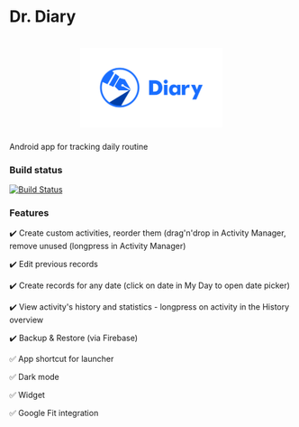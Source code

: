# Dr. Diary

<h1 align=center>
<img src="logo/horizontal.png" width=50%>
</h1>

Android app for tracking daily routine

### Build status
[![Build Status](https://travis-ci.org/SirionRazzer/Diary.svg?branch=master)](https://travis-ci.org/SirionRazzer/Diary)

### Features
:heavy_check_mark: Create custom activities, reorder them (drag'n'drop in Activity Manager, remove unused (longpress in Activity Manager)

:heavy_check_mark: Edit previous records

:heavy_check_mark: Create records for any date (click on date in My Day to open date picker)

:heavy_check_mark: View activity's history and statistics - longpress on activity in the History overview
 
:heavy_check_mark: Backup & Restore (via Firebase)

:white_check_mark: App shortcut for launcher

:white_check_mark: Dark mode

:white_check_mark: Widget

:white_check_mark: Google Fit integration
